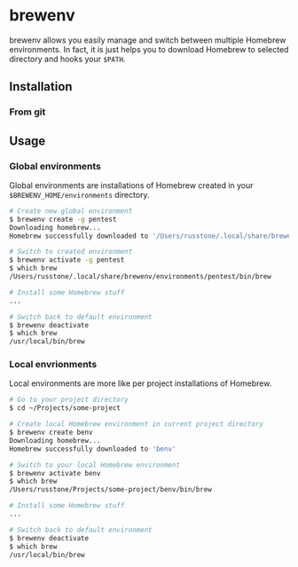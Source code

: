 # brewenv

brewenv allows you easily manage and switch between multiple Homebrew environments.
In fact, it is just helps you to download Homebrew to selected directory and hooks your `$PATH`.

## Installation

### From git

## Usage

### Global environments

Global environments are installations of Homebrew created in your `$BREWENV_HOME/environments` directory.

```sh
# Create new global environment
$ brewenv create -g pentest
Downloading homebrew...
Homebrew successfully downloaded to '/Users/russtone/.local/share/brewenv/environments/pentest'

# Switch to created environment
$ brewenv activate -g pentest
$ which brew
/Users/russtone/.local/share/brewenv/environments/pentest/bin/brew

# Install some Homebrew stuff
...

# Switch back to default environment
$ brewenv deactivate
$ which brew
/usr/local/bin/brew
```

### Local envrionments

Local environments are more like per project installations of Homebrew.

```sh
# Go to your project directory
$ cd ~/Projects/some-project

# Create local Homebrew environment in current project directory
$ brewenv create benv
Downloading homebrew...
Homebrew successfully downloaded to 'benv'

# Switch to your local Homebrew environment
$ brewenv activate benv
$ which brew
/Users/russtone/Projects/some-project/benv/bin/brew

# Install some Homebrew stuff
...

# Switch back to default environment
$ brewenv deactivate
$ which brew
/usr/local/bin/brew
```
